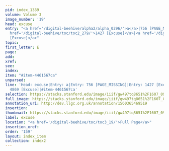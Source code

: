 ```yaml
---
pid: index_1339
volume: Volume 3
image_number: '19'
head: excuse
entry: "<a href='/digital-beehive/alpha2/alpha_0296/'>a</a>|756 [PAGE_MISSING]|<a
  href='/digital-beehive/toc/toc2_279/'>1427 [Excuse]</a>|<a href='/digital-beehive/toc/toc2_441/'>4869
  [Excuse]</a>"
topic: 
first_letter: E
page: 
add: 
xref: 
see: 
index: 
item: "#item-4461567ca"
unparsed: 
line: 'Head: excuse|Entry: a|Entry: 756 [PAGE_MISSING]|Entry: 1427 [Excuse]|Entry:
  4869 [Excuse]|#item-4461567ca'
selection: https://stacks.stanford.edu/image/iiif/gw497tq8651%2F1607_0962/791,3494,736,292/full/0/default.jpg
full_image: https://stacks.stanford.edu/image/iiif/gw497tq8651%2F1607_0962/full/full/0/default.jpg
annotation_uri: http://dev.llgc.org.uk/annotation/1560365469519
insertion: 
thumbnail: https://stacks.stanford.edu/image/iiif/gw497tq8651%2F1607_0962/791,3494,736,292/150,/0/default.jpg
label: excuse
location: "<a href='/digital-beehive/toc/toc3_19/'>Full Page</a>"
insertion_xref: 
order: '159'
layout: index_item
collection: index2
---
```

